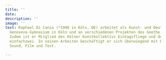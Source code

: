 ```yaml
---
title: ''
date: 
description: ''
image: ''
text: Raphael Di Canio (*1990 in Köln, DE) arbeitet als Kunst- und Deutschlehrer am
  Genoveva-Gymnasium in Köln und an verschiedenen Projekten des Goethe Instituts Südasien.
  Zudem ist er Mitglied des Kölner Kunstkollektivs Eintagsfliege und des Performance-Duos
  einfachzwei. In seinen Arbeiten beschäftigt er sich überwiegend mit Performance,
  Sound, Film und Text.

---
```

